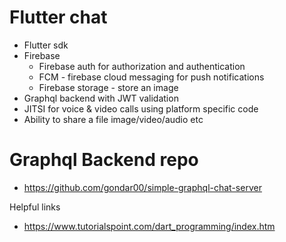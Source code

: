 # Flutter chat

- Flutter sdk
- Firebase 
    - Firebase auth for authorization and authentication
    - FCM - firebase cloud messaging for push notifications
    - Firebase storage - store an image
- Graphql backend with JWT validation
- JITSI for voice & video calls using platform specific code
- Ability to share a file image/video/audio etc

# Graphql Backend repo
- https://github.com/gondar00/simple-graphql-chat-server

Helpful links 

- https://www.tutorialspoint.com/dart_programming/index.htm